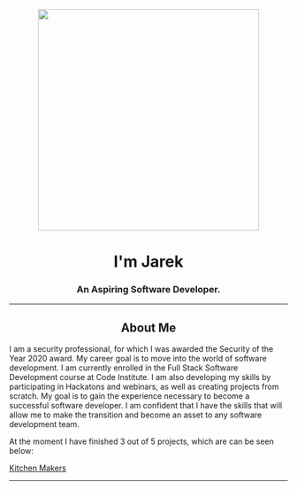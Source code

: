 <div id="header" align="center">
  <img src="https://i.ibb.co/L8s7WJM/Bez-tytu-u-fotor-bg-remover-2023072118577.png" width="400"/>
</div>
<h1 align='center'>
 I'm Jarek
</h1>
<h3 align='center'>
  An Aspiring Software Developer.
</h3>

---

<h2 align='center'>
  About Me
</h2>

<p align='left'>I am a security professional, for which I was awarded the Security of the Year 2020 award. My career goal is to move into the world of software development. I am currently enrolled in the Full Stack Software Development course at Code Institute. I am also developing my skills by participating in Hackatons and webinars, as well as creating projects from scratch. My goal is to gain the experience necessary to become a successful software developer. I am confident that I have the skills that will allow me to make the transition and become an asset to any software development team.
</p>

<p align='left'>At the moment I have finished 3 out of 5 projects, which are can be seen below:</p>
<a href="https://jarekb-dev.github.io/KitchenMakers/" rel=_noopener>Kitchen Makers</a>

---
